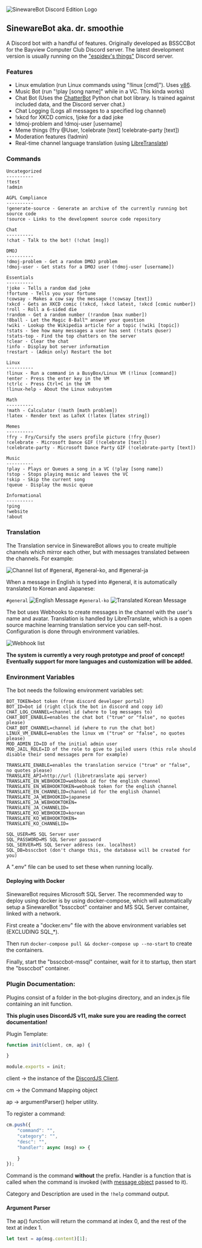 ![SinewareBot Discord Edition Logo](logo.png)
## SinewareBot aka. dr. smoothie

A Discord bot with a handful of features. Originally developed as BSSCCBot 
for the Bayview Computer Club Discord server. The latest development 
version is usually running on the ["espidev's things"](https://discord.gg/f2SZxU83Zr) Discord server.

### Features

* Linux emulation (run Linux commands using "!linux [cmd]"). Uses [v86](https://github.com/copy/v86).
* Music Bot (run "!play [song name]" while in a VC. This kinda works)
* Chat Bot (Uses the [ChatterBot](https://chatterbot.readthedocs.io/en/stable/) Python chat bot library. Is trained against included data, and the Discord server chat.)
* Chat Logging (Logs all messages to a specified log channel)
* !xkcd for XKCD comics, !joke for a dad joke
* !dmoj-problem and !dmoj-user [username]
* Meme things (!fry @User, !celebrate [text] !celebrate-party [text])
* Moderation features (!admin)
* Real-time channel language translation (using [LibreTranslate](https://github.com/LibreTranslate/LibreTranslate))

### Commands
```
Uncategorized
----------
!test
!admin

AGPL Compliance
----------
!generate-source - Generate an archive of the currently running bot source code
!source - Links to the development source code repository

Chat
----------
!chat - Talk to the bot! (!chat [msg])

DMOJ
----------
!dmoj-problem - Get a random DMOJ problem
!dmoj-user - Get stats for a DMOJ user (!dmoj-user [username])

Essentials
----------
!joke - Tells a random dad joke
!fortune - Tells you your fortune
!cowsay - Makes a cow say the message (!cowsay [text])
!xkcd - Gets an XKCD comic (!xkcd, !xkcd latest, !xkcd [comic number])
!roll - Roll a 6-sided die
!random - Get a random number (!random [max number])
!8ball - Let the Magic 8-Ball™️ answer your question
!wiki - Lookup the Wikipedia article for a topic (!wiki [topic])
!stats - See how many messages a user has sent (!stats @user)
!stats-top - Find the top chatters on the server
!clear - Clear the chat
!info - Display bot server information
!restart - (Admin only) Restart the bot

Linux
----------
!linux - Run a command in a BusyBox/Linux VM (!linux [command])
!enter - Press the enter key in the VM
!ctrlc - Press Ctrl+C in the VM
!linux-help - About the Linux subsystem

Math
----------
!math - Calculator (!math [math problem])
!latex - Render text as LaTeX (!latex [latex string])

Memes
----------
!fry - Fry/Cursify the users profile picture (!fry @user)
!celebrate - Microsoft Dance GIF (!celebrate [text])
!celebrate-party - Microsoft Dance Party GIF (!celebrate-party [text])

Music
----------
!play - Plays or Queues a song in a VC (!play [song name])
!stop - Stops playing music and leaves the VC
!skip - Skip the current song
!queue - Display the music queue

Informational
----------
!ping
!website
!about
```

### Translation
The Translation service in SinewareBot allows you to create multiple channels which mirror each other, but with 
messages translated between the channels. For example:

![Channel list of #general, #general-ko, and #general-ja](docs/translation/example-channel-list.png)

When a message in English is typed into #general, it is automatically translated to Korean and Japanese:

`#general`
![English Message](docs/translation/example-original-msg.png)
`#general-ko`
![Translated Korean Message](docs/translation/example-translated-msg.png)

The bot uses Webhooks to create messages in the channel with the user's name and avatar. Translation is handled by 
LibreTranslate, which is a open source machine learning translation service you can self-host. Configuration is done 
through environment variables.

![Webhook list](docs/translation/example-webhooks.png)

**The system is currently a very rough prototype and proof of concept! Eventually support for more languages and customization will be added.**

### Environment Variables
The bot needs the following environment variables set:
```dotenv
BOT_TOKEN=bot token (from discord developer portal)
BOT_ID=bot id (right click the bot in discord and copy id)
CHAT_LOG_CHANNEL=channel id (where to log messages to)
CHAT_BOT_ENABLE=enables the chat bot ("true" or "false", no quotes please)
CHAT_BOT_CHANNEL=channel id (where to run the chat bot)
LINUX_VM_ENABLE=enables the linux vm ("true" or "false", no quotes please)
MOD_ADMIN_ID=ID of the initial admin user
MOD_JAIL_ROLE=ID of the role to give to jailed users (this role should disable their send messages perm for example)

TRANSLATE_ENABLE=enables the translation service ("true" or "false", no quotes please)
TRANSLATE_API=http://url (libretranslate api server)
TRANSLATE_EN_WEBHOOKID=webhook id for the english channel
TRANSLATE_EN_WEBHOOKTOKEN=webhook token for the english channel
TRANSLATE_EN_CHANNELID=channel id for the english channel
TRANSLATE_JA_WEBHOOKID=japanese
TRANSLATE_JA_WEBHOOKTOKEN=
TRANSLATE_JA_CHANNELID=
TRANSLATE_KO_WEBHOOKID=korean
TRANSLATE_KO_WEBHOOKTOKEN=
TRANSLATE_KO_CHANNELID=

SQL_USER=MS SQL Server user
SQL_PASSWORD=MS SQL Server password
SQL_SERVER=MS SQL Server address (ex. localhost)
SQL_DB=bssccbot (don't change this, the database will be created for you)
```
A ".env" file can be used to set these when running locally.

#### Deploying with Docker
SinewareBot requires Microsoft SQL Server. The recommended way to deploy using docker is by using docker-compose, which 
will automatically setup a SinewareBot "bssccbot" container and MS SQL Server container, linked with a network.

First create a "docker.env" file with the above environment variables set (EXCLUDING SQL_*).

Then run `docker-compose pull && docker-compose up --no-start` to create the containers.

Finally, start the "bssccbot-mssql" container, wait for it to startup, then start the "bssccbot" container.

### Plugin Documentation:

Plugins consist of a folder in the bot-plugins directory, and an index.js file containing an init function.

**This plugin uses DiscordJS v11, make sure you are reading the correct documentation!**

Plugin Template:
```javascript
function init(client, cm, ap) {

}

module.exports = init;

```
client -> the instance of the [DiscordJS Client](https://discord.js.org/#/docs/main/v11/class/Client).

cm -> the Command Mapping object

ap -> argumentParser() helper utility.

To register a command:
```javascript
cm.push({
    "command": "",
    "category": "",
    "desc": "",
    "handler": async (msg) => {

    }
});
```
Command is the command **without** the prefix. Handler is a function that is 
called when the command is invoked (with [message object](https://discord.js.org/#/docs/main/stable/class/Message) passed to it).

Category and Description are used in the `!help` command output.

#### Argument Parser
The ap() function will return the command at index 0, and the rest of the text at index 1.
```javascript
let text = ap(msg.content)[1];
```
